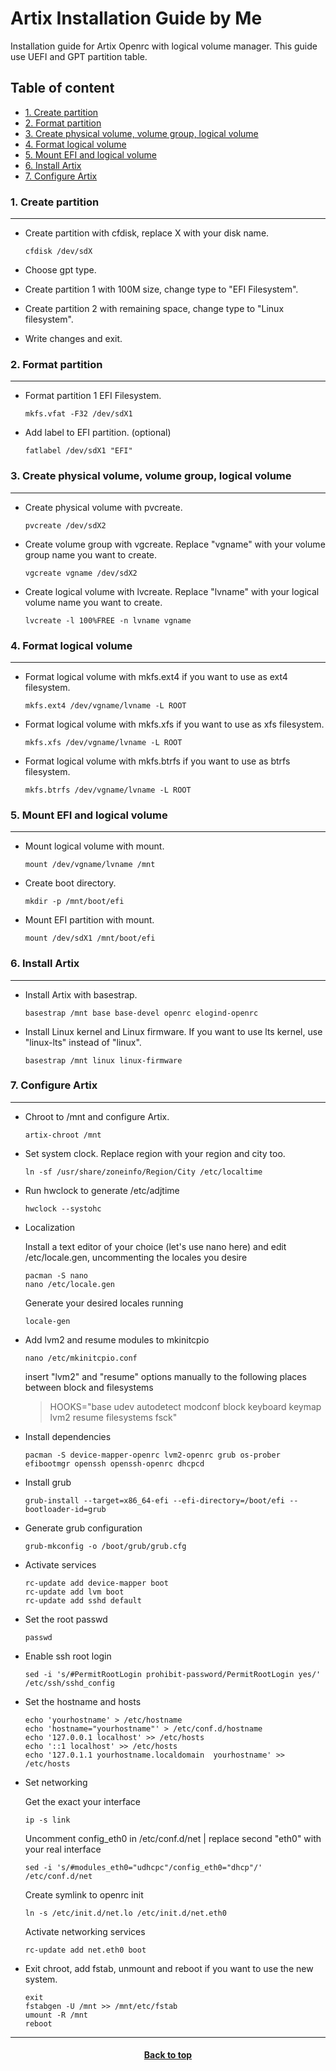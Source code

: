 # Artix Installation Guide by Me

Installation guide for Artix Openrc with logical volume manager. This guide use UEFI and GPT partition table.

## Table of content
- [1. Create partition](#1-create-partition)
- [2. Format partition](#2-format-partition)
- [3. Create physical volume, volume group, logical volume](#3-create-physical-volume-volume-group-logical-volume)
- [4. Format logical volume](#4-format-logical-volume)
- [5. Mount EFI and logical volume](#5-mount-efi-and-logical-volume)
- [6. Install Artix](#6-install-artix)
- [7. Configure Artix](#7-configure-artix)



### 1. Create partition
- - -
- Create partition with cfdisk, replace X with your disk name.

    ```
    cfdisk /dev/sdX
    ```

- Choose gpt type.
- Create partition 1 with 100M size, change type to "EFI Filesystem".
- Create partition 2 with remaining space, change type to "Linux filesystem".
- Write changes and exit.

### 2. Format partition
- - -
- Format partition 1 EFI Filesystem.

    ```
    mkfs.vfat -F32 /dev/sdX1
    ```

- Add label to EFI partition. (optional)

    ```
    fatlabel /dev/sdX1 "EFI"
    ```

### 3. Create physical volume, volume group, logical volume
- - -
- Create physical volume with pvcreate.

    ```
    pvcreate /dev/sdX2
    ```

- Create volume group with vgcreate. Replace "vgname" with your volume group name you want to create. 

    ```
    vgcreate vgname /dev/sdX2
    ```

- Create logical volume with lvcreate. Replace "lvname" with your logical volume name you want to create.

    ```
    lvcreate -l 100%FREE -n lvname vgname
    ```

### 4. Format logical volume
- - -
- Format logical volume with mkfs.ext4 if you want to use as ext4 filesystem.

    ```
    mkfs.ext4 /dev/vgname/lvname -L ROOT
    ```

- Format logical volume with mkfs.xfs if you want to use as xfs filesystem.

    ```
    mkfs.xfs /dev/vgname/lvname -L ROOT
    ```

- Format logical volume with mkfs.btrfs if you want to use as btrfs filesystem.
    ```
    mkfs.btrfs /dev/vgname/lvname -L ROOT
    ```

### 5. Mount EFI and logical volume
- - -
- Mount logical volume with mount.

    ```
    mount /dev/vgname/lvname /mnt
    ```
- Create boot directory.

    ```
    mkdir -p /mnt/boot/efi
    ```
- Mount EFI partition with mount.

    ```
    mount /dev/sdX1 /mnt/boot/efi
    ```

### 6. Install Artix
- - -
- Install Artix with basestrap.

    ```
    basestrap /mnt base base-devel openrc elogind-openrc
    ```

- Install Linux kernel and Linux firmware. If you want to use lts kernel, use "linux-lts" instead of "linux".

    ```
    basestrap /mnt linux linux-firmware
    ```

### 7. Configure Artix
- - -
- Chroot to /mnt and configure Artix.

    ```
    artix-chroot /mnt
    ```

- Set system clock. Replace region with your region and city too.

    ```
    ln -sf /usr/share/zoneinfo/Region/City /etc/localtime
    ```

- Run hwclock to generate /etc/adjtime

    ```
    hwclock --systohc
    ```

- Localization

    Install a text editor of your choice (let's use nano here) and edit /etc/locale.gen, uncommenting the locales you desire

    ```
    pacman -S nano
    nano /etc/locale.gen
    ```
    Generate your desired locales running
    
    ```
    locale-gen
    ```

- Add lvm2 and resume modules to mkinitcpio
    ```
    nano /etc/mkinitcpio.conf
    ```
    insert "lvm2" and "resume" options manually to the following places between block and filesystems

    > HOOKS="base udev autodetect modconf block keyboard keymap lvm2 resume filesystems fsck"

- Install dependencies
    
    ```
    pacman -S device-mapper-openrc lvm2-openrc grub os-prober efibootmgr openssh openssh-openrc dhcpcd
    ```
- Install grub

    ```
    grub-install --target=x86_64-efi --efi-directory=/boot/efi --bootloader-id=grub
    ```
- Generate grub configuration

    ```
    grub-mkconfig -o /boot/grub/grub.cfg
    ```
- Activate services
    
    ```
    rc-update add device-mapper boot
    rc-update add lvm boot
    rc-update add sshd default
    ```
- Set the root passwd
    
    ```
    passwd
    ```
- Enable ssh root login

    ```
    sed -i 's/#PermitRootLogin prohibit-password/PermitRootLogin yes/' /etc/ssh/sshd_config
    ```
- Set the hostname and hosts
    ```
    echo 'yourhostname' > /etc/hostname
    echo 'hostname="yourhostname"' > /etc/conf.d/hostname
    echo '127.0.0.1 localhost' >> /etc/hosts
    echo '::1 localhost' >> /etc/hosts
    echo '127.0.1.1 yourhostname.localdomain  yourhostname' >> /etc/hosts
    ```
- Set networking

    Get the exact your interface
    ```
    ip -s link
    ```
    Uncomment config_eth0 in /etc/conf.d/net | replace second "eth0" with your real interface
    ```
    sed -i 's/#modules_eth0="udhcpc"/config_eth0="dhcp"/' /etc/conf.d/net
    ```
    Create symlink to openrc init
    ```
    ln -s /etc/init.d/net.lo /etc/init.d/net.eth0
    ```
    Activate networking services
    ```
    rc-update add net.eth0 boot
    ```
- Exit chroot, add fstab, unmount and reboot if you want to use the new system.
    ```
    exit
    fstabgen -U /mnt >> /mnt/etc/fstab
    umount -R /mnt
    reboot
    ```

<div align="center">

- - -
#### [Back to top](#artix-installation-guide-by-me)


</div>
